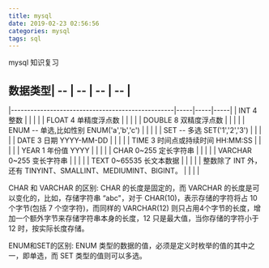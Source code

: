 ```yaml
---
title: mysql
date: 2019-02-23 02:56:56
categories: mysql
tags: sql
---
```

mysql 知识复习
<!--more-->
## 数据类型| --                                               | --  | --  | --  |
|--------------------------------------------------|-----|-----|-----|
| INT	4	整数                                         |     |     |     |
| FLOAT	4	单精度浮点数                                   |     |     |     |
| DOUBLE	8	双精度浮点数                                  |     |     |     |
| ENUM	--	单选,比如性别	ENUM('a','b','c')                |     |     |     |
| SET	--	多选	SET('1','2','3')                       |     |     |     |
| DATE	3	日期	YYYY-MM-DD                             |     |     |     |
| TIME	3	时间点或持续时间	HH:MM:SS                         |     |     |     |
| YEAR	1	年份值	YYYY                                  |     |     |     |
| CHAR	0~255	定长字符串                                 |     |     |     |
| VARCHAR	0~255	变长字符串                              |     |     |     |
| TEXT	0~65535	长文本数据                               |     |     |     |
| 整数除了 INT 外，还有 TINYINT、SMALLINT、MEDIUMINT、BIGINT。 |     |     |     |

CHAR 和 VARCHAR 的区别: CHAR 的长度是固定的，而 VARCHAR 的长度是可以变化的，比如，存储字符串 “abc"，对于 CHAR(10)，表示存储的字符将占 10 个字节(包括 7 个空字符)，而同样的 VARCHAR(12) 则只占用4个字节的长度，增加一个额外字节来存储字符串本身的长度，12 只是最大值，当你存储的字符小于 12 时，按实际长度存储。

ENUM和SET的区别: ENUM 类型的数据的值，必须是定义时枚举的值的其中之一，即单选，而 SET 类型的值则可以多选。
